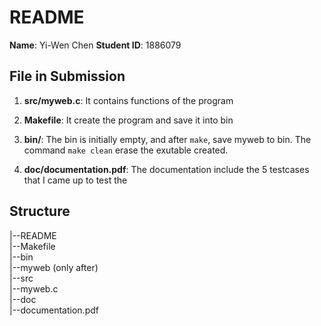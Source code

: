 # README
**Name**: Yi-Wen Chen
**Student ID**: 1886079

## File in Submission

1. **src/myweb.c**:
It contains functions of the program

2. **Makefile**:
It create the program and save it into bin
3. **bin/**:
The bin is initially empty, and after ```make```, save myweb to bin. The command ```make clean``` erase the exutable created. 
4. **doc/documentation.pdf**:
The documentation include the 5 testcases that I came up to test the 
## Structure
|--README <br>
|--Makefile <br>
|--bin <br>
  |--myweb (only after) <br>
|--src <br>
  |--myweb.c <br>
|--doc <br>
  |--documentation.pdf <br>